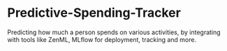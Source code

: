 # Predictive-Spending-Tracker
Predicting how much a person spends on various activities, by integrating with tools like ZenML, MLflow for deployment, tracking and more.
